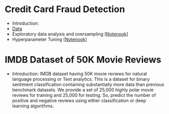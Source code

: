 # Credit Card Fraud Detection
- Introduction: 
- [Data](https://www.kaggle.com/datasets/mlg-ulb/creditcardfraud)
- Exploratory data analysis and oversampling [[Notenook](https://github.com/houzhj/Machine_Learning/blob/main/ipynb/credit_card_fraud_EAD_oversampling.ipynb)]
- Hyperparameter Tuning [[Notenook]()]




# IMDB Dataset of 50K Movie Reviews
- Introduction: IMDB dataset having 50K movie reviews for natural language processing or Text analytics. This is a dataset for binary sentiment classification containing substantially more data than previous benchmark datasets. We provide a set of 25,000 highly polar movie reviews for training and 25,000 for testing. So, predict the number of positive and negative reviews using either classification or deep learning algorithms.








